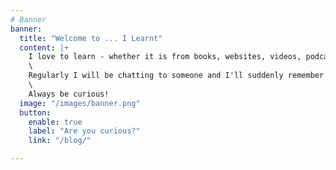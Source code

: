 ```yaml
---
# Banner
banner:
  title: "Welcome to ... I Learnt"
  content: |+
    I love to learn - whether it is from books, websites, videos, podcasts or people. This means I come across a lot of \"stuff\" every day that I find either interesting, enjoyable or have learnt something from.\
    \
    Regularly I will be chatting to someone and I'll suddenly remember something I came across that might be relevant or useful to them - and then you get the classic thought process of \"I read that somewhere, now where was it, I remember it was just after another article and it had an image of a tiger at the top\" etc. \
    \
    Always be curious!
  image: "/images/banner.png"
  button:
    enable: true
    label: "Are you curious?"
    link: "/blog/"

---
```

